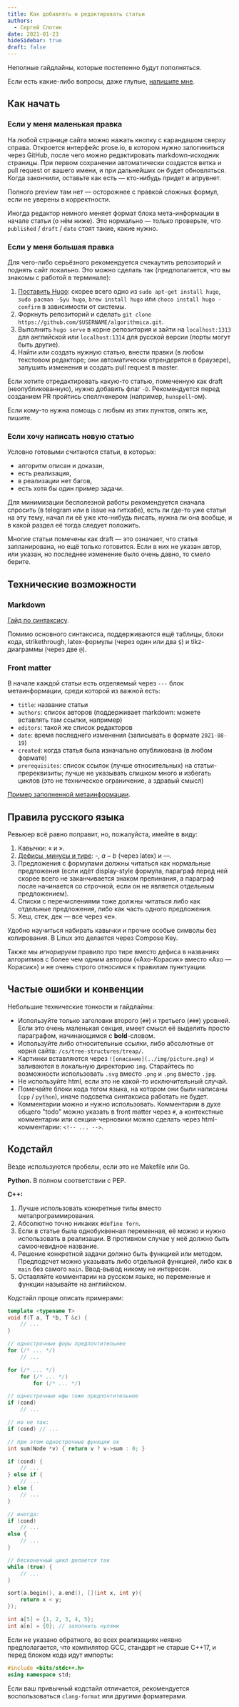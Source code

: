 ```yaml
---
title: Как добавлять и редактировать статьи
authors:
  - Сергей Слотин
date: 2021-01-23
hideSidebar: true
draft: false
---
```


Неполные гайдлайны, которые постепенно будут пополняться.

Если есть какие-либо вопросы, даже глупые, [напишите мне](https://t.me/bydlokoder).

## Как начать

### Если у меня маленькая правка

На любой странице сайта можно нажать кнопку с карандашом сверху справа. Откроется интерфейс prose.io, в котором нужно залогиниться через GitHub, после чего можно редактировать markdown-исходник страницы. При первом сохранении автоматически создастся ветка и pull request от вашего имени, и при дальнейших он будет обновляться. Когда закончили, оставьте как есть — кто-нибудь придет и апрувнет.

Полного preview там нет — осторожнее с правкой сложных формул, если не уверены в корректности.

Иногда редактор немного меняет формат блока мета-информации в начале статьи (о нём ниже). Это нормально — только проверьте, что `published` / `draft` / `date` стоят такие, какие нужно.

### Если у меня большая правка

Для чего-либо серьёзного рекомендуется счекаутить репозиторий и поднять сайт локально. Это можно сделать так (предполагается, что вы знакомы с работой в терминале):

1. [Поставить Hugo](https://gohugo.io/getting-started/installing/): скорее всего одно из `sudo apt-get install hugo`, `sudo pacman -Syu hugo`, `brew install hugo` или `choco install hugo -confirm` в зависимости от системы.
2. Форкнуть репозиторий и сделать `git clone https://github.com/$USERNAME/algorithmica.git`.
3. Выполнить `hugo serve` в корне репозитория и зайти на `localhost:1313` для английской или `localhost:1314` для русской версии (порты могут быть другие).
4. Найти или создать нужную статью, внести правки (в любом текстовом редакторе; они автоматически отрендерятся в браузере), запушить изменения и создать pull request в master.

Если хотите отредактировать какую-то статью, помеченную как draft (неопубликованную), нужно добавить флаг `-D`. Рекомендуется перед созданием PR пройтись спеллчекером (например, `hunspell`-ом).

Если кому-то нужна помощь с любым из этих пунктов, опять же, пишите.

### Если хочу написать новую статью

Условно готовыми считаются статьи, в которых:

- алгоритм описан и доказан,
- есть реализация,
- в реализации нет багов,
- есть хотя бы один пример задачи.

Для минимизации бесполезной работы рекомендуется сначала спросить (в telegram или в issue на гитхабе), есть ли где-то уже статья на эту тему, начал ли её уже кто-нибудь писать, нужна ли она вообще, и в какой раздел её тогда следует положить.

Многие статьи помечены как draft — это означает, что статья запланирована, но ещё только готовится. Если в них не указан автор, или указан, но последнее изменение было очень давно, то смело берите.

## Технические возможности

### Markdown

[Гайд по синтаксису](https://www.markdownguide.org/basic-syntax/).

Помимо основного синтаксиса, поддерживаются ещё таблицы, блоки кода, strikethrough, latex-формулы (через один или два `$`) и tikz-диаграммы (через две `@`).

### Front matter

В начале каждой статьи есть отделяемый через `---` блок метаинформации, среди которой из важной есть:

- `title`: название статьи
- `authors`: список авторов (поддерживает markdown: можете вставлять там ссылки, например)
- `editors`: такой же список редакторов
- `date`: время последнего изменения (записывать в формате `2021-08-19`)
- `created`: когда статья была изначально опубликована (в любом формате)
- `prerequisites`: список ссылок (лучше относительных) на статьи-пререквизиты; лучше не указывать слишком много и избегать циклов (это не техническое ограничение, а здравый смысл)

[Пример заполненной метаинформации](https://raw.githubusercontent.com/algorithmica-org/algorithmica/master/content/russian/cs/tree-structures/treap.md).

## Правила русского языка

Ревьюер всё равно поправит, но, пожалуйста, имейте в виду:

1. Кавычки: « и ».
2. [Дефисы, минусы и тире](https://www.artlebedev.ru/kovodstvo/sections/97/): -, $a-b$ (через latex) и —.
3. Предложения с формулами должны читаться как нормальные предложения (если идёт display-style формула, параграф перед ней скорее всего не заканчивается знаком препинания, а параграф после начинается со строчной, если он не является отдельным предложением).
4. Списки с перечислениями тоже должны читаться либо как отдельные предложения, либо как часть одного предложения.
5. Хеш, стек, дек — все через «е».

Удобно научиться набирать кавычки и прочие особые символы без копирования. В Linux это делается через Compose Key.

Также мы *игнорируем* правило про тире вместо дефиса в названиях алгоритмов с более чем одним автором («Ахо-Корасик» вместо «Ахо — Корасик») и не очень строго относимся к правилам пунктуации.

## Частые ошибки и конвенции

Небольшие технические тонкости и гайдлайны:

- Используйте только заголовки второго (`##`) и третьего (`###`) уровней. Если это очень маленькая секция, имеет смысл её выделить просто параграфом, начинающимся с **bold**-словом.
- Используйте либо относительные ссылки, либо абсолютные от корня сайта: `/cs/tree-structures/treap/`.
- Картинки вставляются через `![описание](../img/picture.png)` и заливаются в локальную директорию `img`. Старайтесь по возможности использовать `.svg` вместо `.png` и `.png` вместо `.jpg`.
- Не используйте html, если это не какой-то исключительный случай.
- Помечайте блоки кода тегом языка, на котором они были написаны (`cpp` / `python`), иначе подсветка синтаксиса работать не будет.
- Комментарии можно и нужно использовать. Комментарии в духе общего "todo" можно указать в front matter через `#`, а контекстные комментарии или секции-черновики можно сделать через html-комментарии: `<!-- ... -->`.

## Кодстайл

Везде используются пробелы, если это не Makefile или Go.

**Python.** В полном соответствии с PEP.

**C++:**

1. Лучше использовать конкретные типы вместо метапрограммирования.
2. Абсолютно точно никаких `#define forn`.
3. Если в статье была однобуквенная переменная, её можно и нужно использовать в реализации. В противном случае у неё должно быть самоочевидное название.
4. Решение конкретной задачи должно быть функцией или методом. Предподсчет можно указывать либо отдельной функцией, либо как в `main` без самого `main`. Ввод-вывод никому не интересен.
5. Оставляйте комментарии на русском языке, но переменные и функции называйте на английском.

Кодстайл проще описать примерами:

```cpp
template <typename T>
void f(T a, T *b, T &c) {
    // ...
}

// однострочные форы предпочтительнее
for (/* ... */)
    // ...

for (/* ... */)
    for (/* ... */)
        for (/* ... */)

// однострочные ифы тоже предпочтительнее
if (cond)
    // ...

// но не так:
if (cond) // ...

// при этом однострочные функции ок
int sum(Node *v) { return v ? v->sum : 0; }

if (cond) {
    // ...
} else if {
    // ...
} else {
    // ...
}

// иногда:
if (cond)
    // ...
else {
    // ...
}

// бесконечный цикл делается так
while (true) {
    // ...
}

sort(a.begin(), a.end(), [](int x, int y){
    return x < y;
});

int a[5] = {1, 2, 3, 4, 5};
int a[n] = {0}; // заполнить нулями
```

Если не указано обратного, во всех реализациях неявно предполагается, что компилятор GCC, стандарт не старше C++17, и перед блоком кода идут импорты:

```cpp
#include <bits/stdc++.h>
using namespace std;
```

Если ваш привычный кодстайл отличается, рекомендуется воспользоваться `clang-format` или другими форматерами.

